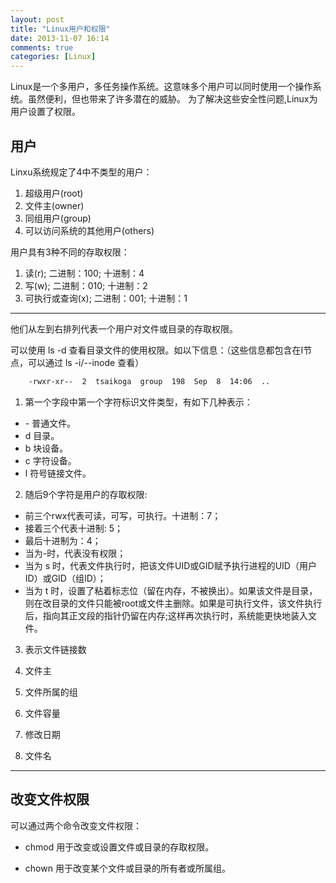 ```yaml
---
layout: post
title: "Linux用户和权限"
date: 2013-11-07 16:14
comments: true
categories: [Linux]
---
```


Linux是一个多用户，多任务操作系统。这意味多个用户可以同时使用一个操作系统。虽然便利，但也带来了许多潜在的威胁。
为了解决这些安全性问题,Linux为用户设置了权限。

用户
----

Linxu系统规定了4中不类型的用户：
 1. 超级用户(root)
 2. 文件主(owner)
 3. 同组用户(group)
 4. 可以访问系统的其他用户(others)

用户具有3种不同的存取权限：
 1. 读(r);             二进制：100; 十进制：4
 2. 写(w);             二进制：010; 十进制：2
 3. 可执行或查询(x);   二进制：001; 十进制：1

---------------------------------------------------------

他们从左到右排列代表一个用户对文件或目录的存取权限。

可以使用 ls -d 查看目录文件的使用权限。如以下信息：（这些信息都包含在I节点，可以通过 ls -i/--inode 查看）

``` bash
    -rwxr-xr--  2  tsaikoga  group  198  Sep  8  14:06  ..
```

1. 第一个字段中第一个字符标识文件类型，有如下几种表示：
 - \- 普通文件。
 - d 目录。
 - b 块设备。
 - c 字符设备。
 - l 符号链接文件。

2. 随后9个字符是用户的存取权限:
 - 前三个rwx代表可读，可写，可执行。十进制：7；
 - 接着三个代表十进制: 5；
 - 最后十进制为：4；
 - 当为\-时，代表没有权限；
 - 当为 s 时，代表文件执行时，把该文件UID或GID赋予执行进程的UID（用户ID）或GID（组ID）；
 - 当为 t 时，设置了粘着标志位（留在内存，不被换出）。如果该文件是目录，则在改目录的文件只能被root或文件主删除。如果是可执行文件，该文件执行后，指向其正文段的指针仍留在内存;这样再次执行时，系统能更快地装入文件。

3. 表示文件链接数

4. 文件主

5. 文件所属的组

6. 文件容量

7. 修改日期

8. 文件名

---------------------------------------------------------

改变文件权限
------------

可以通过两个命令改变文件权限：

- chmod
 用于改变或设置文件或目录的存取权限。

- chown
 用于改变某个文件或目录的所有者或所属组。
